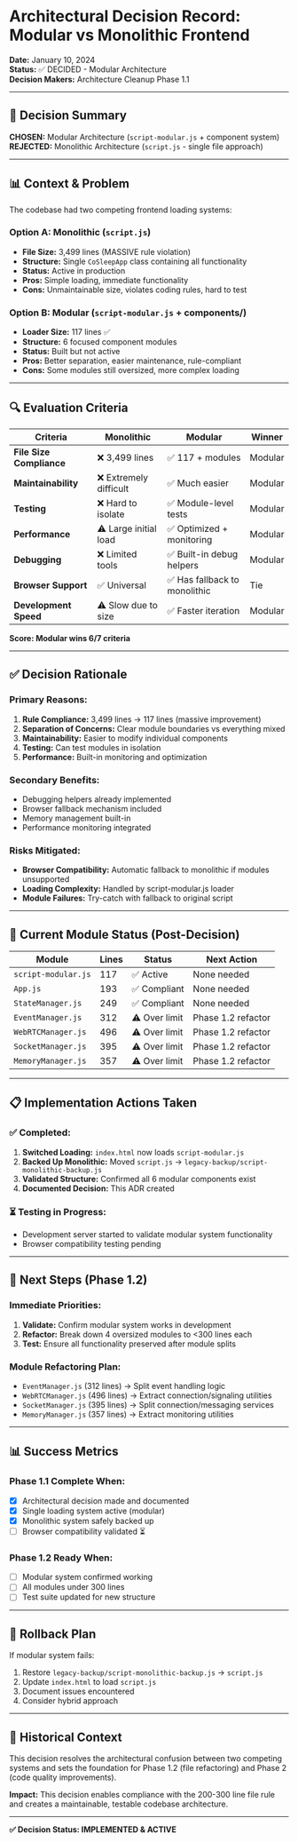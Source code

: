 # Architectural Decision Record: Modular vs Monolithic Frontend

**Date:** January 10, 2024  
**Status:** ✅ DECIDED - Modular Architecture  
**Decision Makers:** Architecture Cleanup Phase 1.1

---

## 🎯 **Decision Summary**

**CHOSEN:** Modular Architecture (`script-modular.js` + component system)  
**REJECTED:** Monolithic Architecture (`script.js` - single file approach)

---

## 📊 **Context & Problem**

The codebase had two competing frontend loading systems:

### **Option A: Monolithic (`script.js`)**
- **File Size:** 3,499 lines (MASSIVE rule violation)
- **Structure:** Single `CoSleepApp` class containing all functionality
- **Status:** Active in production
- **Pros:** Simple loading, immediate functionality
- **Cons:** Unmaintainable size, violates coding rules, hard to test

### **Option B: Modular (`script-modular.js` + components/)**
- **Loader Size:** 117 lines ✅
- **Structure:** 6 focused component modules
- **Status:** Built but not active
- **Pros:** Better separation, easier maintenance, rule-compliant
- **Cons:** Some modules still oversized, more complex loading

---

## 🔍 **Evaluation Criteria**

| Criteria | Monolithic | Modular | Winner |
|----------|------------|---------|---------|
| **File Size Compliance** | ❌ 3,499 lines | ✅ 117 + modules | Modular |
| **Maintainability** | ❌ Extremely difficult | ✅ Much easier | Modular |
| **Testing** | ❌ Hard to isolate | ✅ Module-level tests | Modular |
| **Performance** | ⚠️ Large initial load | ✅ Optimized + monitoring | Modular |
| **Debugging** | ❌ Limited tools | ✅ Built-in debug helpers | Modular |
| **Browser Support** | ✅ Universal | ✅ Has fallback to monolithic | Tie |
| **Development Speed** | ⚠️ Slow due to size | ✅ Faster iteration | Modular |

**Score: Modular wins 6/7 criteria**

---

## ✅ **Decision Rationale**

### **Primary Reasons:**
1. **Rule Compliance:** 3,499 lines → 117 lines (massive improvement)
2. **Separation of Concerns:** Clear module boundaries vs everything mixed
3. **Maintainability:** Easier to modify individual components
4. **Testing:** Can test modules in isolation
5. **Performance:** Built-in monitoring and optimization

### **Secondary Benefits:**
- Debugging helpers already implemented
- Browser fallback mechanism included
- Memory management built-in
- Performance monitoring integrated

### **Risks Mitigated:**
- **Browser Compatibility:** Automatic fallback to monolithic if modules unsupported
- **Loading Complexity:** Handled by script-modular.js loader
- **Module Failures:** Try-catch with fallback to original script

---

## 🚧 **Current Module Status (Post-Decision)**

| Module | Lines | Status | Next Action |
|--------|-------|---------|-------------|
| `script-modular.js` | 117 | ✅ Active | None needed |
| `App.js` | 193 | ✅ Compliant | None needed |
| `StateManager.js` | 249 | ✅ Compliant | None needed |
| `EventManager.js` | 312 | ⚠️ Over limit | Phase 1.2 refactor |
| `WebRTCManager.js` | 496 | ⚠️ Over limit | Phase 1.2 refactor |
| `SocketManager.js` | 395 | ⚠️ Over limit | Phase 1.2 refactor |
| `MemoryManager.js` | 357 | ⚠️ Over limit | Phase 1.2 refactor |

---

## 📋 **Implementation Actions Taken**

### **✅ Completed:**
1. **Switched Loading:** `index.html` now loads `script-modular.js`
2. **Backed Up Monolithic:** Moved `script.js` → `legacy-backup/script-monolithic-backup.js`
3. **Validated Structure:** Confirmed all 6 modular components exist
4. **Documented Decision:** This ADR created

### **⏳ Testing in Progress:**
- Development server started to validate modular system functionality
- Browser compatibility testing pending

---

## 🎯 **Next Steps (Phase 1.2)**

### **Immediate Priorities:**
1. **Validate:** Confirm modular system works in development
2. **Refactor:** Break down 4 oversized modules to <300 lines each
3. **Test:** Ensure all functionality preserved after module splits

### **Module Refactoring Plan:**
- `EventManager.js` (312 lines) → Split event handling logic
- `WebRTCManager.js` (496 lines) → Extract connection/signaling utilities  
- `SocketManager.js` (395 lines) → Split connection/messaging services
- `MemoryManager.js` (357 lines) → Extract monitoring utilities

---

## 📊 **Success Metrics**

### **Phase 1.1 Complete When:**
- [x] Architectural decision made and documented
- [x] Single loading system active (modular)
- [x] Monolithic system safely backed up
- [ ] Browser compatibility validated ⏳

### **Phase 1.2 Ready When:**
- [ ] Modular system confirmed working
- [ ] All modules under 300 lines
- [ ] Test suite updated for new structure

---

## 🔄 **Rollback Plan**

If modular system fails:
1. Restore `legacy-backup/script-monolithic-backup.js` → `script.js`
2. Update `index.html` to load `script.js`
3. Document issues encountered
4. Consider hybrid approach

---

## 📝 **Historical Context**

This decision resolves the architectural confusion between two competing systems and sets the foundation for Phase 1.2 (file refactoring) and Phase 2 (code quality improvements).

**Impact:** This decision enables compliance with the 200-300 line file rule and creates a maintainable, testable codebase architecture.

---

**✅ Decision Status: IMPLEMENTED & ACTIVE** 